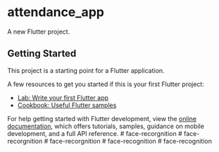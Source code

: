# attendance_app

A new Flutter project.

## Getting Started

This project is a starting point for a Flutter application.

A few resources to get you started if this is your first Flutter project:

- [Lab: Write your first Flutter app](https://docs.flutter.dev/get-started/codelab)
- [Cookbook: Useful Flutter samples](https://docs.flutter.dev/cookbook)

For help getting started with Flutter development, view the
[online documentation](https://docs.flutter.dev/), which offers tutorials,
samples, guidance on mobile development, and a full API reference.
#   f a c e - r e c o r g n i t i o n  
 #   f a c e - r e c o r g n i t i o n  
 #   f a c e - r e c o r g n i t i o n  
 #   f a c e - r e c o g n i t i o n  
 #   f a c e - r e c o g n i t i o n  
 